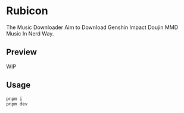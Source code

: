 # Rubicon

The Music Downloader Aim to Download Genshin Impact Doujin MMD Music In Nerd Way.

## Preview

WIP

## Usage

```shell
pnpm i
pnpm dev
```
